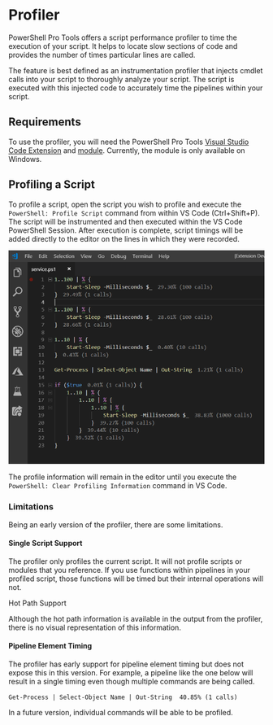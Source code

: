 # Profiler

PowerShell Pro Tools offers a script performance profiler to time the execution of your script. It helps to locate slow sections of code and provides the number of times particular lines are called. 

The feature is best defined as an instrumentation profiler that injects cmdlet calls into your script to thoroughly analyze your script. The script is executed with this injected code to accurately time the pipelines within your script. 

## Requirements

To use the profiler, you will need the PowerShell Pro Tools [Visual Studio Code Extension](https://marketplace.visualstudio.com/items?itemName=ironmansoftware.powershellprotools) and [module](https://www.powershellgallery.com/packages/PowerShellProTools/1.10.0). Currently, the module is only available on Windows. 

## Profiling a Script

To profile a script, open the script you wish to profile and execute the `PowerShell: Profile Script` command from within VS Code \(Ctrl+Shift+P\). The script will be instrumented and then executed within the VS Code PowerShell Session. After execution is complete, script timings will be added directly to the editor on the lines in which they were recorded. 

![Profiler information](../../.gitbook/assets/image%20%2810%29.png)

The profile information will remain in the editor until you execute the `PowerShell: Clear Profiling Information` command in VS Code. 

### Limitations <a id="limitations"></a>

Being an early version of the profiler, there are some limitations.

#### **Single Script Support** <a id="single-script-support"></a>

The profiler only profiles the current script. It will not profile scripts or modules that you reference. If you use functions within pipelines in your profiled script, those functions will be timed but their internal operations will not.

Hot Path Support

Although the hot path information is available in the output from the profiler, there is no visual representation of this information.

#### Pipeline Element Timing <a id="pipeline-element-timing"></a>

The profiler has early support for pipeline element timing but does not expose this in this version. For example, a pipeline like the one below will result in a single timing even though multiple commands are being called.

```text
Get-Process | Select-Object Name | Out-String  40.85% (1 calls)
```

In a future version, individual commands will be able to be profiled.

